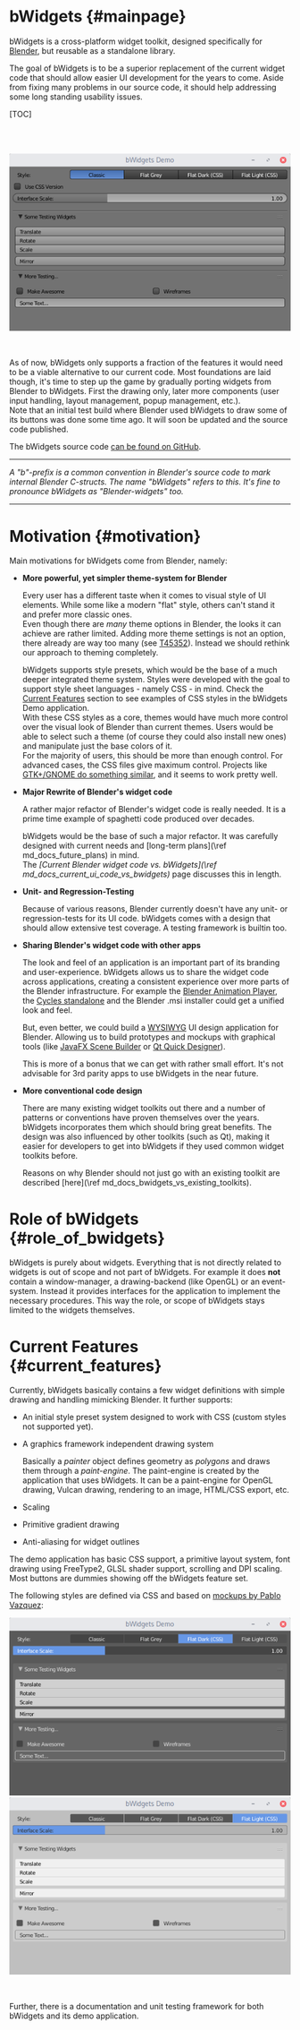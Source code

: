 bWidgets {#mainpage}
========

bWidgets is a cross-platform widget toolkit, designed specifically for
[Blender](https://www.blender.org/), but reusable as a standalone library.

The goal of bWidgets is to be a superior replacement of the current widget code
that should allow easier UI development for the years to come. Aside from fixing
many problems in our source code, it should help addressing some long standing
usability issues.<br/>

[TOC]

<br/>
<br/>

![Screenshot of the bWidgets Demo application showing the classic Blender style](bwidgets_classic_style.png)

<br/>

As of now, bWidgets only supports a fraction of the features it would need to be
a viable alternative to our current code. Most foundations are laid though, it's
time to step up the game by gradually porting widgets from Blender to bWidgets.
First the drawing only, later more components (user input handling, layout
management, popup management, etc.).<br/>
Note that an initial test build where Blender used bWidgets to draw some of its
buttons was done some time ago. It will soon be updated and the source code
published.

The bWidgets source code [can be found on GitHub](https://github.com/julianeisel/bWidgets).

----

_A "b"-prefix is a common convention in Blender's source code to mark internal
Blender C-structs. The name "bWidgets" refers to this. It's fine to pronounce
bWidgets as "Blender-widgets" too._

----

# Motivation {#motivation}

Main motivations for bWidgets come from Blender, namely:


* __More powerful, yet simpler theme-system for Blender__

  Every user has a different taste when it comes to visual style of UI elements.
  While some like a modern "flat" style, others can't stand it and prefer more
  classic ones.<br/>
  Even though there are _many_ theme options in Blender, the looks it can
  achieve are rather limited. Adding more theme settings is not an option, there
  already are way too many (see [T45352](https://developer.blender.org/T45352)).
  Instead we should rethink our approach to theming completely.

  bWidgets supports style presets, which would be the base of a much deeper
  integrated theme system. Styles were developed with the goal to support style
  sheet languages - namely CSS - in mind. Check the
  [Current Features](#current_features) section to see examples of CSS styles in
  the bWidgets Demo application.<br/>
  With these CSS styles as a core, themes would have much more control over the
  visual look of Blender than current themes. Users would be able to select such
  a theme (of course they could also install new ones) and manipulate just the
  base colors of it.<br/>
  For the majority of users, this should be more than
  enough control. For advanced cases, the CSS files give maximum control.
  Projects like [GTK+/GNOME do something similar](https://www.gnome-look.org/),
  and it seems to work pretty well.

* __Major Rewrite of Blender's widget code__

  A rather major refactor of Blender's widget code is really needed. It is a
  prime time example of spaghetti code produced over decades.

  bWidgets would be the base of such a major refactor. It was carefully designed
  with current needs and [long-term plans](\ref md_docs_future_plans) in mind.
  <br/>
  The
  _[Current Blender widget code vs. bWidgets](\ref md_docs_current_ui_code_vs_bwidgets)_
  page discusses this in length.

* __Unit- and Regression-Testing__

  Because of various reasons, Blender currently doesn't have any unit- or
  regression-tests for its UI code. bWidgets comes with a design that should
  allow extensive test coverage. A testing framework is builtin too.

* __Sharing Blender's widget code with other apps__

  The look and feel of an application is an important part of its branding and
  user-experience. bWidgets allows us to share the widget code across
  applications, creating a consistent experience over more parts of the Blender
  infrastructure. For example the [Blender Animation
  Player](https://developer.blender.org/T37764), the
  [Cycles standalone](https://wiki.blender.org/index.php/Dev:Source/Render/Cycles/Standalone)
  and the Blender .msi installer could get a unified look and feel.

  But, even better, we could build a
  [WYSIWYG](https://en.wikipedia.org/wiki/WYSIWYG) UI design application for
  Blender. Allowing us to build prototypes and mockups with graphical tools
  (like [JavaFX Scene Builder](http://gluonhq.com/products/scene-builder/) or
  [Qt Quick Designer](http://doc.qt.io/qtcreator/creator-using-qt-quick-designer.html)).

  This is more of a bonus that we can get with rather small effort. It's not
  advisable for 3rd parity apps to use bWidgets in the near future.

* __More conventional code design__

  There are many existing widget toolkits out there and a number of patterns or
  conventions have proven themselves over the years. bWidgets incorporates them
  which should bring great benefits. The design was also influenced by other
  toolkits (such as Qt), making it easier for developers to get into bWidgets
  if they used common widget toolkits before.

  Reasons on why Blender should not just go with an existing toolkit are
  described [here](\ref md_docs_bwidgets_vs_existing_toolkits).

# Role of bWidgets {#role_of_bwidgets}

bWidgets is purely about widgets. Everything that is not directly related to
widgets is out of scope and not part of bWidgets. For example it does __not__
contain a window-manager, a drawing-backend (like OpenGL) or an event-system.
Instead it provides interfaces for the application to implement the necessary
procedures. This way the role, or scope of bWidgets stays limited to the widgets
themselves.

# Current Features {#current_features}

Currently, bWidgets basically contains a few widget definitions with simple
drawing and handling mimicking Blender. It further supports:
* An initial style preset system designed to work with CSS (custom styles not
supported yet).
* A graphics framework independent drawing system

  Basically a _painter_ object defines geometry as _polygons_ and draws them
  through a _paint-engine_. The paint-engine is created by the application that
  uses bWidgets. It can be a paint-engine for OpenGL drawing, Vulcan drawing,
  rendering to an image, HTML/CSS export, etc.
* Scaling
* Primitive gradient drawing
* Anti-aliasing for widget outlines

The demo application has basic CSS support, a primitive layout system, font
drawing using FreeType2, GLSL shader support, scrolling and DPI scaling. Most
buttons are dummies showing off the bWidgets feature set.

The following styles are defined via CSS and based on
[mockups by Pablo Vazquez](https://ui.pablovazquez.art/):

![CSS defined \"Flat Dark\" theme based on mockups by Pablo Vazquez.](bwidgets_flat_dark_style.png)
![CSS defined \"Flat Dark\" theme based on mockups by Pablo Vazquez.](bwidgets_flat_light_style.png)
<!-- ![](bwidgets_flat_grey_style.png) -->

<br/>

Further, there is a documentation and unit testing framework for both bWidgets
and its demo application.
